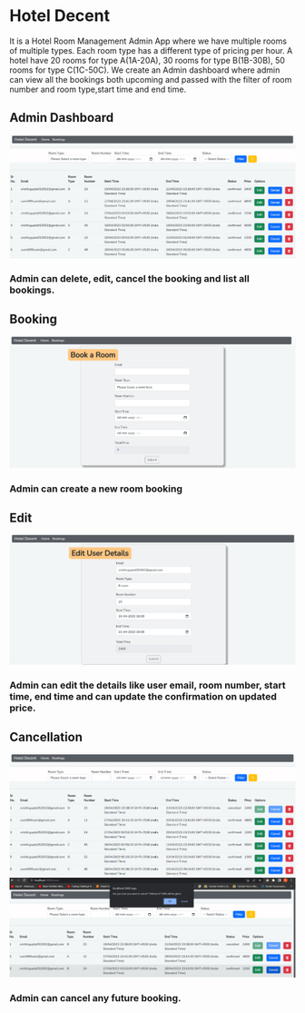# Hotel Decent
It is a Hotel Room Management Admin App where we have multiple rooms of multiple types. Each room type has a different type of pricing per hour. A hotel have 20 rooms for type A(1A-20A), 30 rooms for type B(1B-30B), 50 rooms for type C(1C-50C). 
We create an Admin dashboard where admin can view all the bookings both upcoming and passed with the filter of room number and room type,start time and end time.
## Admin Dashboard


![nbase5](https://github.com/srishti0506/HotelDecent/blob/main/img/dashboard.png)

### Admin can delete, edit, cancel the booking and list all bookings.

## Booking
![nbase5](https://github.com/srishti0506/HotelDecent/blob/main/img/book%20a%20room.png)
### Admin can create a new room booking

## Edit
![nbase5](https://github.com/srishti0506/HotelDecent/blob/main/img/edit%20details.png)
### Admin can edit the details like user email, room number, start time, end time and can update the confirmation on updated price.

## Cancellation
![nbase5](https://github.com/srishti0506/HotelDecent/blob/main/img/cancel%20disable.png)
![nbase5](https://github.com/srishti0506/HotelDecent/blob/main/img/refund%20100.png)
### Admin can cancel any future booking.

